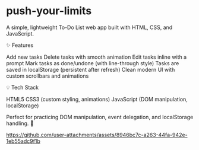 # push-your-limits
A simple, lightweight To-Do List web app built with HTML, CSS, and JavaScript.

✨ Features

 Add new tasks
 Delete tasks with smooth animation
 Edit tasks inline with a prompt
 Mark tasks as done/undone (with line-through style)
 Tasks are saved in localStorage (persistent after refresh)
 Clean modern UI with custom scrollbars and animations

💡 Tech Stack

HTML5
CSS3 (custom styling, animations)
JavaScript (DOM manipulation, localStorage)

Perfect for practicing DOM manipulation, event delegation, and localStorage handling. 🚀


https://github.com/user-attachments/assets/8946bc7c-a263-44fa-942e-1eb55adc9f1b


